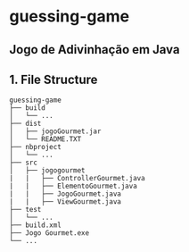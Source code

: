 # guessing-game

## Jogo de Adivinhação em Java

## 1. File Structure ##

```
guessing-game
├── build
│   └── ...
├── dist
│   ├── jogoGourmet.jar
│   └── README.TXT
├── nbproject
│   └── ...
├── src
│   ├── jogogourmet
|   |   ├── ControllerGourmet.java
|   |   ├── ElementoGourmet.java
|   |   ├── JogoGourmet.java
|   |   ├── ViewGourmet.java
├── test
│   └── ...
├── build.xml
├── Jogo Gourmet.exe
└── ...
```
